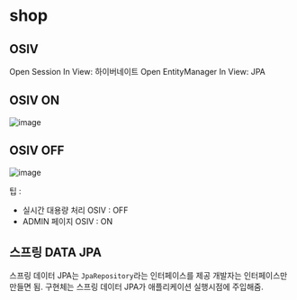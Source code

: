 # shop


## OSIV
Open Session In View: 하이버네이트
Open EntityManager In View: JPA

## OSIV ON
![image](https://user-images.githubusercontent.com/32606456/155151707-5c625002-1b78-41cc-a605-6448eb9ee14b.png)

## OSIV OFF
![image](https://user-images.githubusercontent.com/32606456/155151779-ca4d1ec1-5af4-4282-b808-3ded23ace1b6.png)

팁 : 
- 실시간 대용량 처리 OSIV : OFF
- ADMIN 페이지 OSIV : ON

## 스프링 DATA JPA
스프링 데이터 JPA는 ```JpaRepository```라는 인터페이스를 제공
개발자는 인터페이스만 만들면 됨. 구현체는 스프링 데이터 JPA가 애플리케이션 실행시점에 주입해줌.
